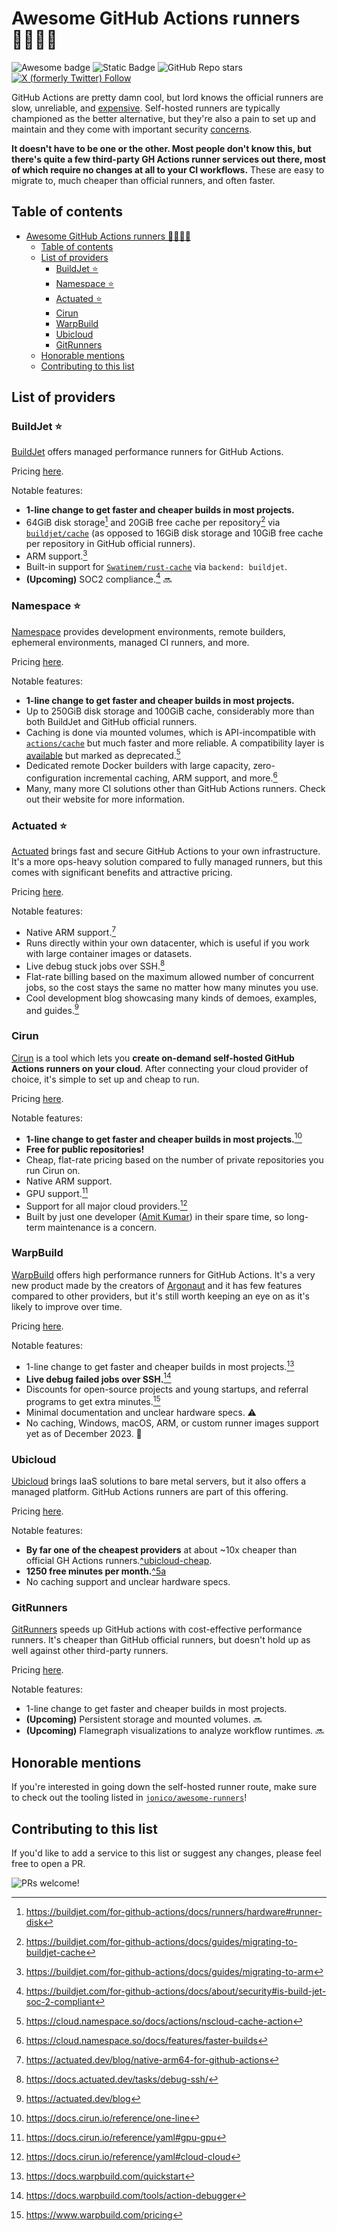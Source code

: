 # Awesome GitHub Actions runners 🏃🏾‍♀️🤖

![Awesome badge](assets/awesome.png) ![Static Badge](https://img.shields.io/badge/Made_with-Markdown-purple) ![GitHub Repo stars](https://img.shields.io/github/stars/neysofu/awesome-github-actions-runners) [![X (formerly Twitter) Follow](https://img.shields.io/twitter/follow/neysofu)](https://twitter.com/neysofu)

GitHub Actions are pretty damn cool, but lord knows the official runners are slow, unreliable, and [expensive](https://docs.github.com/en/billing/managing-billing-for-github-actions/about-billing-for-github-actions#about-billing-for-github-actions). Self-hosted runners are typically championed as the better alternative, but they're also a pain to set up and maintain and they come with important security [concerns](https://docs.github.com/en/actions/hosting-your-own-runners/managing-self-hosted-runners/about-self-hosted-runners#self-hosted-runner-security).

**It doesn't have to be one or the other. Most people don't know this, but there's quite a few third-party GH Actions runner services out there, most of which require no changes at all to your CI workflows.** These are easy to migrate to, much cheaper than official runners, and often faster.

## Table of contents

- [Awesome GitHub Actions runners 🏃🏾‍♀️🤖](#awesome-github-actions-runners-️)
	- [Table of contents](#table-of-contents)
	- [List of providers](#list-of-providers)
		- [BuildJet ⭐](#buildjet-)
		- [Namespace ⭐](#namespace-)
		- [Actuated ⭐](#actuated-)
		- [Cirun](#cirun)
		- [WarpBuild](#warpbuild)
		- [Ubicloud](#ubicloud)
		- [GitRunners](#gitrunners)
	- [Honorable mentions](#honorable-mentions)
	- [Contributing to this list](#contributing-to-this-list)

## List of providers

### BuildJet ⭐

[BuildJet](https://buildjet.com/for-github-actions/docs) offers managed performance runners for GitHub Actions.

Pricing [here](https://buildjet.com/for-github-actions/docs/about/pricing).

Notable features:
- **1-line change to get faster and cheaper builds in most projects.**
- 64GiB disk storage[^1a] and 20GiB free cache per repository[^1b] via [`buildjet/cache`](https://github.com/BuildJet/cache) (as opposed to 16GiB disk storage and 10GiB free cache per repository in GitHub official runners).
- ARM support.[^1c] 
- Built-in support for [`Swatinem/rust-cache`](https://github.com/Swatinem/rust-cache) via `backend: buildjet`.
- **(Upcoming)** SOC2 compliance.[^1d] 🔜

[^1a]: https://buildjet.com/for-github-actions/docs/runners/hardware#runner-disk
[^1b]: https://buildjet.com/for-github-actions/docs/guides/migrating-to-buildjet-cache
[^1c]: https://buildjet.com/for-github-actions/docs/guides/migrating-to-arm
[^1d]: https://buildjet.com/for-github-actions/docs/about/security#is-build-jet-soc-2-compliant

### Namespace ⭐

[Namespace](https://cloud.namespace.so/docs/features/faster-github-actions) provides development environments, remote builders, ephemeral environments, managed CI runners, and more.

Pricing [here](https://cloud.namespace.so/pricing).

Notable features:
- **1-line change to get faster and cheaper builds in most projects.**
- Up to 250GiB disk storage and 100GiB cache, considerably more than both BuildJet and GitHub official runners.
- Caching is done via mounted volumes, which is API-incompatible with [`actions/cache`](https://github.com/actions/cache) but much faster and more reliable. A compatibility layer is [available](https://cloud.namespace.so/docs/actions/nscloud-cache-action#github-cache-action-compatibility-mode) but marked as deprecated.[^2a]
- Dedicated remote Docker builders with large capacity, zero-configuration incremental caching, ARM support, and more.[^2b]
- Many, many more CI solutions other than GitHub Actions runners. Check out their website for more information.

[^2a]: https://cloud.namespace.so/docs/actions/nscloud-cache-action
[^2b]: https://cloud.namespace.so/docs/features/faster-builds

### Actuated ⭐

[Actuated](https://actuated.dev/) brings fast and secure GitHub Actions to your own infrastructure. It's a more ops-heavy solution compared to fully managed runners, but this comes with significant benefits and attractive pricing.

Pricing [here](https://actuated.dev/pricing).

Notable features:
- Native ARM support.[^3a]
- Runs directly within your own datacenter, which is useful if you work with large container images or datasets.
- Live debug stuck jobs over SSH.[^3b]
- Flat-rate billing based on the maximum allowed number of concurrent jobs, so the cost stays the same no matter how many minutes you use.
- Cool development blog showcasing many kinds of demoes, examples, and guides.[^3c]

[^3a]: https://actuated.dev/blog/native-arm64-for-github-actions
[^3b]: https://docs.actuated.dev/tasks/debug-ssh/
[^3c]: https://actuated.dev/blog

### Cirun

[Cirun](https://cirun.io/) is a tool which lets you **create on-demand self-hosted GitHub Actions runners on your cloud**. After connecting your cloud provider of choice, it's simple to set up and cheap to run.

Pricing [here](https://cirun.io/#pricing).

Notable features:
- **1-line change to get faster and cheaper builds in most projects.**[^4a]
- **Free for public repositories!**
- Cheap, flat-rate pricing based on the number of private repositories you run Cirun on.
- Native ARM support.
- GPU support.[^4b]
- Support for all major cloud providers.[^4c]
- Built by just one developer ([Amit Kumar](https://github.com/aktech)) in their spare time, so long-term maintenance is a concern.

[^4a]: https://docs.cirun.io/reference/one-line
[^4b]: https://docs.cirun.io/reference/yaml#gpu-gpu
[^4c]: https://docs.cirun.io/reference/yaml#cloud-cloud

### WarpBuild

[WarpBuild](https://www.warpbuild.com/) offers high performance runners for GitHub Actions. It's a very new product made by the creators of [Argonaut](https://www.argonaut.dev/) and it has few features compared to other providers, but it's still worth keeping an eye on as it's likely to improve over time.

Pricing [here](https://www.warpbuild.com/pricing).

Notable features:
- 1-line change to get faster and cheaper builds in most projects.[^warp-1click]
- **Live debug failed jobs over SSH.**[^warp-debug]
- Discounts for open-source projects and young startups, and referral programs to get extra minutes.[^warp-pricing]
- Minimal documentation and unclear hardware specs. ⚠️
- No caching, Windows, macOS, ARM, or custom runner images support yet as of December 2023. 🚧

[^warp-1click]: https://docs.warpbuild.com/quickstart
[^warp-debug]: https://docs.warpbuild.com/tools/action-debugger
[^warp-pricing]: https://www.warpbuild.com/pricing

### Ubicloud

[Ubicloud](https://www.ubicloud.com/docs/github-actions-integration/quickstart) brings IaaS solutions to bare metal servers, but it also offers a managed platform. GitHub Actions runners are part of this offering.

Pricing [here](https://www.ubicloud.com/docs/github-actions-integration/price-performance).

Notable features:
- **By far one of the cheapest providers** at about ~10x cheaper than official GH Actions runners.[^ubicloud-cheap](https://www.ubicloud.com/docs/github-actions-integration/price-performance).
- **1250 free minutes per month.**[^5a](https://www.ubicloud.com/use-cases/github-actions)
- No caching support and unclear hardware specs.

### GitRunners

[GitRunners](https://gitrunners.com/) speeds up GitHub actions with cost-effective performance runners. It's cheaper than GitHub official runners, but doesn't hold up as well against other third-party runners.

Pricing [here](https://gitrunners.com/#pricing).

Notable features:
- 1-line change to get faster and cheaper builds in most projects.
- **(Upcoming)** Persistent storage and mounted volumes. 🔜
- **(Upcoming)** Flamegraph visualizations to analyze workflow runtimes. 🔜

## Honorable mentions

If you're interested in going down the self-hosted runner route, make sure to check out the tooling listed in [`jonico/awesome-runners`](https://github.com/jonico/awesome-runners)!

## Contributing to this list

If you'd like to add a service to this list or suggest any changes, please feel free to open a PR.

![PRs welcome!](https://camo.githubusercontent.com/0ff11ed110cfa69f703ef0dcca3cee6141c0a8ef465e8237221ae245de3deb3d/68747470733a2f2f696d672e736869656c64732e696f2f62616467652f5052732d77656c636f6d652d627269676874677265656e2e7376673f7374796c653d666c61742d737175617265)
